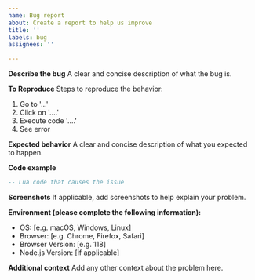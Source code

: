 ```yaml
---
name: Bug report
about: Create a report to help us improve
title: ''
labels: bug
assignees: ''

---
```


**Describe the bug**
A clear and concise description of what the bug is.

**To Reproduce**
Steps to reproduce the behavior:
1. Go to '...'
2. Click on '....'
3. Execute code '....'
4. See error

**Expected behavior**
A clear and concise description of what you expected to happen.

**Code example**
```lua
-- Lua code that causes the issue
```

**Screenshots**
If applicable, add screenshots to help explain your problem.

**Environment (please complete the following information):**
 - OS: [e.g. macOS, Windows, Linux]
 - Browser: [e.g. Chrome, Firefox, Safari]
 - Browser Version: [e.g. 118]
 - Node.js Version: [if applicable]

**Additional context**
Add any other context about the problem here.